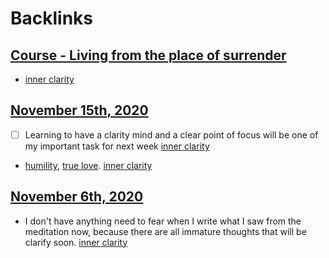 
# Backlinks
## [Course - Living from the place of surrender](<Course - Living from the place of surrender.md>)
- [inner clarity](<inner clarity.md>)

## [November 15th, 2020](<November 15th, 2020.md>)
- [ ] Learning to have a clarity mind and a clear point of focus will be one of my important task for next week [inner clarity](<inner clarity.md>)

- [humility](<humility.md>), [true love](<true love.md>). [inner clarity](<inner clarity.md>)

## [November 6th, 2020](<November 6th, 2020.md>)
- I don't have anything need to fear when I write what I saw from the meditation now, because there are all immature thoughts that will be clarify soon. [inner clarity](<inner clarity.md>)

